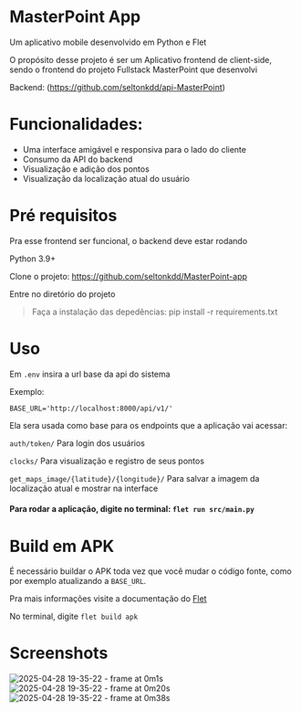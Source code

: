 # MasterPoint App

Um aplicativo mobile desenvolvido em Python e Flet

O propósito desse projeto é ser um Aplicativo frontend de client-side, sendo o frontend do projeto Fullstack MasterPoint que desenvolvi

Backend: (https://github.com/seltonkdd/api-MasterPoint)

# Funcionalidades:

- Uma interface amigável e responsiva para o lado do cliente
- Consumo da API do backend
- Visualização e adição dos pontos
- Visualização da localização atual do usuário

# Pré requisitos

Pra esse frontend ser funcional, o backend deve estar rodando

Python 3.9+

Clone o projeto: https://github.com/seltonkdd/MasterPoint-app

Entre no diretório do projeto

> Faça a instalação das depedências: 
    pip install -r requirements.txt

# Uso

Em `.env` insira a url base da api do sistema

Exemplo:

    BASE_URL='http://localhost:8000/api/v1/'

Ela sera usada como base para os endpoints que a aplicação vai acessar:

`auth/token/`
Para login dos usuários

`clocks/`
Para visualização e registro de seus pontos

`get_maps_image/{latitude}/{longitude}/`
Para salvar a imagem da localização atual e mostrar na interface

#### Para rodar a aplicação, digite no terminal: `flet run src/main.py`

# Build em APK

É necessário buildar o APK toda vez que você mudar o código fonte, como por exemplo atualizando a `BASE_URL`.

Pra mais informações visite a documentação do [Flet](https://flet.dev/docs/publish)

No terminal, digite `flet build apk`

# Screenshots
![2025-04-28 19-35-22 - frame at 0m1s](https://github.com/user-attachments/assets/daa364cf-9479-4294-ad4b-ee502c494bb7)
![2025-04-28 19-35-22 - frame at 0m20s](https://github.com/user-attachments/assets/796ca9ca-cb29-4e61-9ba2-b921218f3a26)
![2025-04-28 19-35-22 - frame at 0m38s](https://github.com/user-attachments/assets/102adb37-08a3-480f-b8fa-df4364e536be)
